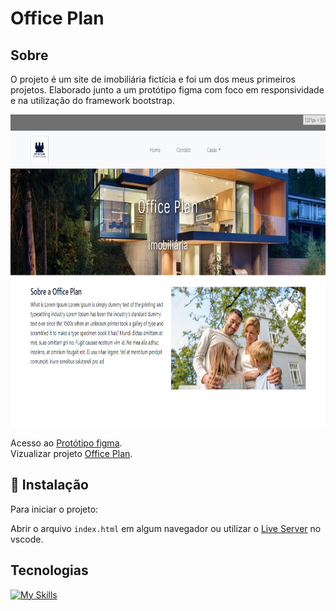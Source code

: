 # Office Plan

## Sobre

O projeto é um site de imobiliária fictícia e foi um dos meus primeiros projetos.
Elaborado junto a um protótipo figma com foco em responsividade e na utilização do framework bootstrap.

<img src=".github/home.png" height="500"/>

Acesso ao [Protótipo figma](https://www.figma.com/file/rqQqSqRs97OD59gwT2aKE5/Office-Plan?type=design&node-id=0%3A1&mode=design&t=DPx0FgSeT74RTpsM-1).
<br/>
Vizualizar projeto [Office Plan](https://thiag-o.github.io/website-plan/).

## 🚀 Instalação

Para iniciar o projeto:

Abrir o arquivo `index.html` em algum navegador ou utilizar o [Live Server](https://marketplace.visualstudio.com/items?itemName=ritwickdey.LiveServer) no vscode.

## Tecnologias

[![My Skills](https://skillicons.dev/icons?i=html,css,bootstrap)](https://skillicons.dev)
